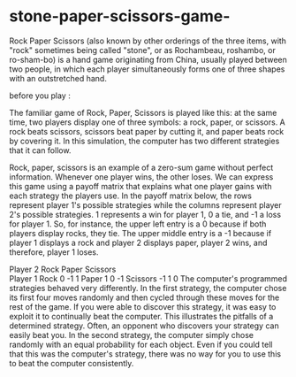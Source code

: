 # stone-paper-scissors-game-

Rock Paper Scissors (also known by other orderings of the three items, with "rock" sometimes being called "stone", or as Rochambeau, roshambo, or ro-sham-bo) is a hand game originating from China, usually played between two people, in which each player simultaneously forms one of three shapes with an outstretched hand.

before you play : 

The familiar game of Rock, Paper, Scissors is played like this: at the same time, two players display one of three symbols: a rock, paper, or scissors. A rock beats scissors, scissors beat paper by cutting it, and paper beats rock by covering it. In this simulation, the computer has two different strategies that it can follow.

Rock, paper, scissors is an example of a zero-sum game without perfect information. Whenever one player wins, the other loses. We can express this game using a payoff matrix that explains what one player gains with each strategy the players use. In the payoff matrix below, the rows represent player 1's possible strategies while the columns represent player 2's possible strategies. 1 represents a win for player 1, 0 a tie, and -1 a loss for player 1. So, for instance, the upper left entry is a 0 because if both players display rocks, they tie. The upper middle entry is a -1 because if player 1 displays a rock and player 2 displays paper, player 2 wins, and therefore, player 1 loses.

Player 2
Rock  	Paper  	Scissors  
Player 1  	Rock	0	-1	1
Paper	1	0	-1
Scissors  	-1	1	0
The computer's programmed strategies behaved very differently. In the first strategy, the computer chose its first four moves randomly and then cycled through these moves for the rest of the game. If you were able to discover this strategy, it was easy to exploit it to continually beat the computer. This illustrates the pitfalls of a determined strategy. Often, an opponent who discovers your strategy can easily beat you. In the second strategy, the computer simply chose randomly with an equal probability for each object. Even if you could tell that this was the computer's strategy, there was no way for you to use this to beat the computer consistently.

